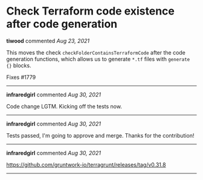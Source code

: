 # Check Terraform code existence after code generation

**tiwood** commented *Aug 23, 2021*

This moves the check `checkFolderContainsTerraformCode` after the code generation functions, which allows us to generate `*.tf` files with `generate {}` blocks.

Fixes #1779 
<br />
***


**infraredgirl** commented *Aug 30, 2021*

Code change LGTM. Kicking off the tests now.
***

**infraredgirl** commented *Aug 30, 2021*

Tests passed, I'm going to approve and merge. Thanks for the contribution!
***

**infraredgirl** commented *Aug 30, 2021*

https://github.com/gruntwork-io/terragrunt/releases/tag/v0.31.8
***

